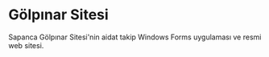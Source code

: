 # Gölpınar Sitesi
Sapanca Gölpınar Sitesi'nin aidat takip Windows Forms uygulaması ve resmi web sitesi.
